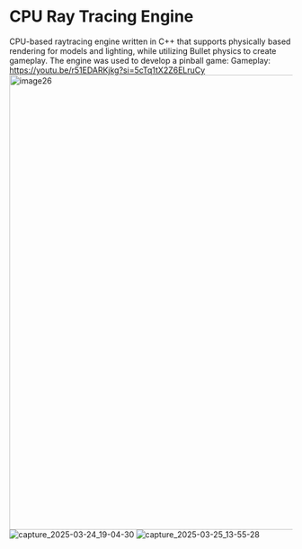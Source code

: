 # CPU Ray Tracing Engine
CPU-based raytracing engine written in C++ that supports physically based rendering for models and lighting, while utilizing Bullet physics to create gameplay. The engine was used to develop a pinball game:
Gameplay: https://youtu.be/r51EDARKjkg?si=5cTq1tX2Z6ELruCy
<img width="1440" height="810" alt="image26" src="https://github.com/user-attachments/assets/5faff12e-25af-497b-9601-bad03ceac9d5" />
![capture_2025-03-24_19-04-30](https://github.com/user-attachments/assets/9f8fd84a-c61c-463f-a495-22180d00293d)
![capture_2025-03-25_13-55-28](https://github.com/user-attachments/assets/a74f8bd3-2742-4f85-a63f-83903cde7f85)
